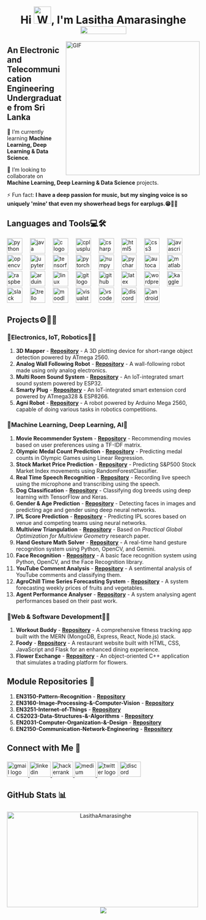 <!--

-->

<h1 align="center">Hi <img src="https://raw.githubusercontent.com/nixin72/nixin72/master/wave.gif" 
         alt="Waving hand animated gif"
         height="45"
         width="45" />, I'm Lasitha Amarasinghe <div><img align="center" src="https://komarev.com/ghpvc/?username=LasithaAmarasinghe&color=brightgreen&label=Profile+Views" height="20" width="120">
</div></h1> 

<img align="right" alt="GIF" src="https://user-images.githubusercontent.com/75851313/151668395-5591532b-28da-46a6-9476-7c9694bcb60e.gif" width="350"/>

<h2 align="left">An Electronic and Telecommunication Engineering Undergraduate from Sri Lanka</h2>

<!-- ![Profile Stats](https://komarev.com/ghpvc/?username=geekyprawins&color=green)
 -->

 🔭 I’m currently learning **Machine Learning, Deep Learning & Data Science**.</br>

 👯 I’m looking to collaborate on **Machine Learning, Deep Learning & Data Science** projects.</br>

 ⚡ Fun fact: **I have a deep passion for music, but my singing voice is so uniquely 'mine' that even my showerhead begs for earplugs.😁🚿🎶**</br>

###

## Languages and Tools💻🛠️
<!-- <h3 align="left">Languages and Tools:</h3> -->
<div align="left">
  <img src="https://cdn.jsdelivr.net/gh/devicons/devicon/icons/python/python-original.svg" height="40" alt="python logo"  />
  <img width="12" />
  <img src="https://skillicons.dev/icons?i=java" height="40" alt="java logo"  />
  <img width="12" />
  <img src="https://skillicons.dev/icons?i=c" height="40" alt="c logo"  />
  <img width="12" />
  <img src="https://cdn.jsdelivr.net/gh/devicons/devicon/icons/cplusplus/cplusplus-original.svg" height="40" alt="cplusplus logo"  />
  <img width="12" />
  <img src="https://skillicons.dev/icons?i=cs" height="40" alt="csharp logo"  />
  <img width="12" />
  <img src="https://skillicons.dev/icons?i=html" height="40" alt="html5 logo"  />
  <img width="12" />
  <img src="https://skillicons.dev/icons?i=css" height="40" alt="css3 logo"  />
  <img width="12" />
  <img src="https://skillicons.dev/icons?i=js" height="40" alt="javascript logo"  />
  <img width="12" />
  <img src="https://skillicons.dev/icons?i=opencv" height="40" alt="opencv logo"  />
  <img width="12" />
  <img src="https://cdn.simpleicons.org/jupyter/F37626" height="40" alt="jupyter logo"  />
  <img width="12" />
  <img src="https://cdn.simpleicons.org/tensorflow/FF6F00" height="40" alt="tensorflow logo"  />
  <img width="12" />
  <img src="https://skillicons.dev/icons?i=pytorch" height="40" alt="pytorch logo"  />
  <img width="12" />
  <img src="https://cdn.jsdelivr.net/gh/devicons/devicon/icons/numpy/numpy-original.svg" height="40" alt="numpy logo"  />
  <img width="12" />
  <img src="https://cdn.jsdelivr.net/gh/devicons/devicon/icons/pycharm/pycharm-original.svg" height="40" alt="pycharm logo"  />
  <img width="12" />
  <img src="https://skillicons.dev/icons?i=autocad" height="40" alt="autocad logo"  />
  <img width="12" />
  <img src="https://skillicons.dev/icons?i=matlab" height="40" alt="matlab logo"  />
  <img width="12" />
  <img src="https://cdn.jsdelivr.net/gh/devicons/devicon/icons/raspberrypi/raspberrypi-original.svg" height="40" alt="raspberrypi logo"  />
  <img width="12" />
  <img src="https://skillicons.dev/icons?i=arduino" height="40" alt="arduino logo"  />
  <img width="12" />
  <img src="https://skillicons.dev/icons?i=linux" height="40" alt="linux logo"  />
  <img width="12" />
  <img src="https://cdn.jsdelivr.net/gh/devicons/devicon/icons/git/git-original.svg" height="40" alt="git logo"  />
  <img width="12" />
  <img src="https://cdn.jsdelivr.net/gh/devicons/devicon/icons/github/github-original.svg" height="40" alt="github logo"  />
  <img width="12" />
  <img src="https://skillicons.dev/icons?i=latex" height="40" alt="latex logo"  />
  <img width="12" />
  <img src="https://cdn.simpleicons.org/wordpress/21759B" height="40" alt="wordpress logo"  />
  <img width="12" />
  <img src="https://cdn.jsdelivr.net/gh/devicons/devicon/icons/kaggle/kaggle-original.svg" height="40" alt="kaggle logo"  />
  <img width="12" />
  <img src="https://cdn.jsdelivr.net/gh/devicons/devicon/icons/slack/slack-original.svg" height="40" alt="slack logo"  />
  <img width="12" />
  <img src="https://cdn.jsdelivr.net/gh/devicons/devicon/icons/trello/trello-plain.svg" height="40" alt="trello logo"  />
  <img width="12" />
  <img src="https://cdn.jsdelivr.net/gh/devicons/devicon/icons/moodle/moodle-original.svg" height="40" alt="moodle logo"  />
  <img width="12" />
  <img src="https://skillicons.dev/icons?i=visualstudio" height="40" alt="visualstudio logo"  />
  <img width="12" />
  <img src="https://cdn.jsdelivr.net/gh/devicons/devicon/icons/vscode/vscode-original.svg" height="40" alt="vscode logo"  />
  <img width="12" />
  <img src="https://skillicons.dev/icons?i=discord" height="40" alt="discord logo"  />
  <img width="12" />
  <img src="https://cdn.simpleicons.org/android/3DDC84" height="40" alt="android logo"  />
  <img width="12" />
</div>

###

<div align="left">
</div>

###


##  Projects⚙️🧑‍💻

### 💠Electronics, IoT, Robotics📱🤖

1. **3D Mapper** - **[Repository](https://github.com/LasithaAmarasinghe/3D-Mapper)** - A 3D plotting device for short-range object detection powered by ATmega 2560.
2. **Analog Wall Following Robot** - **[Repository](https://github.com/LasithaAmarasinghe/Analog-Wall-Follow-Robot)** - A wall-following robot made using only analog electronics.   
3. **Multi Room Sound System** - **[Repository](https://github.com/Multi-Room-Sound-System-AURA)** - An IoT-integrated smart sound system powered by ESP32.
4. **Smarty Plug** -  **[Repository](https://github.com/LasithaAmarasinghe/Smarty-Plug)** - An IoT-integrated smart extension cord powered by ATmega328 & ESP8266.
5. **Agni Robot** - **[Repository](https://github.com/LasithaAmarasinghe/Agni-Robot)** - A robot powered by Arduino Mega 2560, capable of doing various tasks in robotics competitions.

### 💠Machine Learning, Deep Learning, AI🧠
 
1. **Movie Recommender System** - **[Repository](https://github.com/LasithaAmarasinghe/Movie-Recommender-System)** - Recommending movies based on user preferences using a TF-IDF matrix.  
2. **Olympic Medal Count Prediction** - **[Repository](https://github.com/LasithaAmarasinghe/Olympic-Medal-Count-Prediction)** - Predicting medal counts in Olympic Games using Linear Regression.   
3. **Stock Market Price Prediction** - **[Repository](https://github.com/LasithaAmarasinghe/Stock-Market-Price-Prediction)** - Predicting S&P500 Stock Market Index movements using RandomForestClassifier. 
4. **Real Time Speech Recognition** - **[Repository](https://github.com/LasithaAmarasinghe/Real-Time-Speech-Recognition)** - Recording live speech using the microphone and transcribing using the speech.
5. **Dog Classification** - **[Repository](https://github.com/LasithaAmarasinghe/Dog-Classification-with-Tensorflow)** - Classifying dog breeds using deep learning with TensorFlow and Keras.
6. **Gender & Age Prediction** - **[Repository](https://github.com/LasithaAmarasinghe/Gender-and-age-prediction)** - Detecting faces in images and predicting age and gender using deep neural networks.
7. **IPL Score Prediction** - **[Repository](https://github.com/LasithaAmarasinghe/IPL-Score-Prediction)** - Predicting IPL scores based on venue and competing teams using neural networks.
8. **Multiview Triangulation** - **[Repository](https://github.com/LasithaAmarasinghe/EN3160-Image-Processing-Computer-Vision/tree/main/Project)** - Based on *Practical Global Optimization for Multiview Geometry* research paper. 
9. **Hand Gesture Math Solver** - **[Repository](https://github.com/LasithaAmarasinghe/Hand-Gesture-Math-Solver)** - A real-time hand gesture recognition system using Python, OpenCV, and Gemini. 
10. **Face Recognition** - **[Repository](https://github.com/LasithaAmarasinghe/Face-Recognition)** - A basic face recognition system using Python, OpenCV, and the Face Recognition library.
11. **YouTube Comment Analysis** - **[Repository](https://github.com/LasithaAmarasinghe/YouTube-Comment-Analysis)** - A sentimental analysis of YouTube comments and classifying them.
12. **AgroChill Time Series Forecasting System** - **[Repository](https://github.com/LasithaAmarasinghe/Freezer-Gambit-Data-Crunch)** - A system forecasting weekly prices of fruits and vegetables.
13. **Agent Performance Analyser** - **[Repository](https://github.com/LasithaAmarasinghe/https://github.com/LasithaAmarasinghe/Agent-Performance-Analysis-Data-Storm)** - A system analysing agent performances based on their past work. 


### 💠Web & Software Development🧑‍💻
1. **Workout Buddy** - **[Repository](https://github.com/LasithaAmarasinghe/Workout-Buddy)** - A comprehensive fitness tracking app built with the MERN (MongoDB, Express, React, Node.js) stack.
2. **Foody** - **[Repository](https://github.com/LasithaAmarasinghe/Foody)** - A restaurant website built with HTML, CSS, JavaScript and Flask for an enhanced dining experience.
3. **Flower Exchange** - **[Repository](https://github.com/LasithaAmarasinghe/Flower-Exchange)** - An object-oriented C++ application that simulates a trading platform for flowers.
     
## Module Repositories 📖

1. **EN3150-Pattern-Recognition** - **[Repository](https://github.com/LasithaAmarasinghe/EN3150-Pattern-Recognition)**
2. **EN3160-Image-Processing-&-Computer-Vision** - **[Repository](https://github.com/LasithaAmarasinghe/EN3160-Image-Processing-Computer-Vision)**
3. **EN3251-Internet-of-Things** - **[Repository](https://github.com/LasithaAmarasinghe/EN3251-Internet-of-Things)**
4. **CS2023-Data-Structures-&-Algorithms** - **[Repository](https://github.com/LasithaAmarasinghe/CS-2023-Data-Structures-Algorithms)**
5. **EN2031-Computer-Organization-&-Design** - **[Repository](https://github.com/LasithaAmarasinghe/EN2031-Computer-Organization-and-Design)**
6. **EN2150-Communication-Network-Engineering** - **[Repository](https://github.com/LasithaAmarasinghe/EN2150-Communication-Network-Engineering)**

## Connect with Me 🤝
###

<div align="left">
  <a href="mailto:amarasinghelra@gmail.com" target="_blank">
    <img src="https://raw.githubusercontent.com/maurodesouza/profile-readme-generator/master/src/assets/icons/social/gmail/default.svg" width="55" height="40" alt="gmail logo"  />
  </a>
  <a href="https://www.linkedin.com/in/lasitha-amarasinghe-74351b202/" target="_blank">
    <img src="https://raw.githubusercontent.com/maurodesouza/profile-readme-generator/master/src/assets/icons/social/linkedin/default.svg" width="55" height="40" alt="linkedin logo"  />
  </a>
  <a href="https://www.hackerrank.com/profile/amarasinghelra" target="_blank">
    <img src="https://raw.githubusercontent.com/maurodesouza/profile-readme-generator/master/src/assets/icons/social/hackerrank/default.svg" width="55" height="40" alt="hackerrank logo"  />
  </a>
  <a href="https://medium.com/@amarasinghelra" target="_blank">
    <img src="https://raw.githubusercontent.com/maurodesouza/profile-readme-generator/master/src/assets/icons/social/medium/default.svg" width="55" height="40" alt="medium logo"  />
  </a>
  <img src="https://raw.githubusercontent.com/maurodesouza/profile-readme-generator/master/src/assets/icons/social/twitter/default.svg" width="55" height="40" alt="twitter logo"  />
  <img src="https://raw.githubusercontent.com/maurodesouza/profile-readme-generator/master/src/assets/icons/social/discord/default.svg" width="55" height="40" alt="discord logo"  />
 <!-- <img src="https://raw.githubusercontent.com/maurodesouza/profile-readme-generator/master/src/assets/icons/social/telegram/default.svg" width="55" height="40" alt="telegram logo"  /> -->
 <!-- <img src="https://raw.githubusercontent.com/maurodesouza/profile-readme-generator/master/src/assets/icons/social/whatsapp/default.svg" width="55" height="40" alt="whatsapp logo"  /> -->
</div>






## GitHub Stats 📊
###
<!--
<div>
  <img src="https://github-readme-stats.vercel.app/api/top-langs/?username=lasithaamarasinghe&theme=chartreuse-dark&show_icons=true&hide_border=true&layout=compact /> //top languages
</div>
-->
###

<p align="center">
  <img src="https://github-readme-stats.vercel.app/api?username=LasithaAmarasinghe&show_icons=true&locale=en&theme=chartreuse-dark&include_all_commits=false&private_count=true" alt="LasithaAmarasinghe" style="width: 500px; height: 250px; margin-right: 10px;" />
  <img src="https://github-readme-streak-stats.herokuapp.com/?user=lasithaamarasinghe&theme=chartreuse-dark&hide_border=true" /> 
</p>

  



